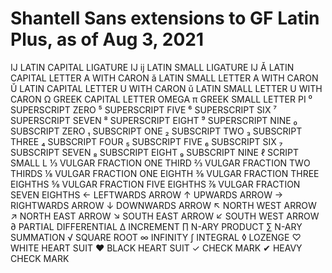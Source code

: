 # Shantell Sans extensions to GF Latin Plus, as of Aug 3, 2021

Ĳ LATIN CAPITAL LIGATURE IJ
ĳ LATIN SMALL LIGATURE IJ
Ǎ LATIN CAPITAL LETTER A WITH CARON
ǎ LATIN SMALL LETTER A WITH CARON
Ǔ LATIN CAPITAL LETTER U WITH CARON
ǔ LATIN SMALL LETTER U WITH CARON
Ω GREEK CAPITAL LETTER OMEGA
π GREEK SMALL LETTER PI
⁰ SUPERSCRIPT ZERO
⁵ SUPERSCRIPT FIVE
⁶ SUPERSCRIPT SIX
⁷ SUPERSCRIPT SEVEN
⁸ SUPERSCRIPT EIGHT
⁹ SUPERSCRIPT NINE
₀ SUBSCRIPT ZERO
₁ SUBSCRIPT ONE
₂ SUBSCRIPT TWO
₃ SUBSCRIPT THREE
₄ SUBSCRIPT FOUR
₅ SUBSCRIPT FIVE
₆ SUBSCRIPT SIX
₇ SUBSCRIPT SEVEN
₈ SUBSCRIPT EIGHT
₉ SUBSCRIPT NINE
ℓ SCRIPT SMALL L
⅓ VULGAR FRACTION ONE THIRD
⅔ VULGAR FRACTION TWO THIRDS
⅛ VULGAR FRACTION ONE EIGHTH
⅜ VULGAR FRACTION THREE EIGHTHS
⅝ VULGAR FRACTION FIVE EIGHTHS
⅞ VULGAR FRACTION SEVEN EIGHTHS
← LEFTWARDS ARROW
↑ UPWARDS ARROW
→ RIGHTWARDS ARROW
↓ DOWNWARDS ARROW
↖ NORTH WEST ARROW
↗ NORTH EAST ARROW
↘ SOUTH EAST ARROW
↙ SOUTH WEST ARROW
∂ PARTIAL DIFFERENTIAL
∆ INCREMENT
∏ N-ARY PRODUCT
∑ N-ARY SUMMATION
√ SQUARE ROOT
∞ INFINITY
∫ INTEGRAL
◊ LOZENGE
♡ WHITE HEART SUIT
♥ BLACK HEART SUIT
✓ CHECK MARK
✔ HEAVY CHECK MARK
